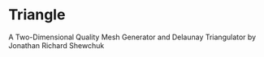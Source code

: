 Triangle
========

A Two-Dimensional Quality Mesh Generator and Delaunay Triangulator by Jonathan Richard Shewchuk
